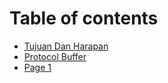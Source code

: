 # Table of contents

* [Tujuan Dan Harapan](README.md)
* [Protocol Buffer](protocol-buffer.md)
* [Page 1](page-1.md)
